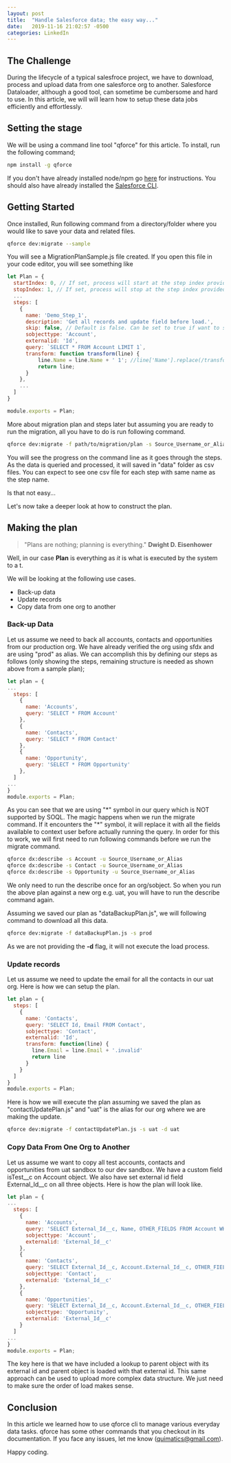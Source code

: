 ```yaml
---
layout: post
title:  "Handle Salesforce data; the easy way..."
date:   2019-11-16 21:02:57 -0500
categories: LinkedIn
---
```


## The Challenge

During the lifecycle of a typical salesfroce project, we have to download, process and upload data from one salesforce org to another. Salesforce Dataloader, although a good tool, can sometime be cumbersome and hard to use. In this article, we will will learn how to setup these data jobs efficiently and effortlessly.

## Setting the stage

We will be using a command line tool "qforce" for this article. To install, run the following command;

```bash
npm install -g qforce
```

If you don't have already installed node/npm go [here](https://www.npmjs.com/get-npm) for instructions. You should also have already installed the [Salesforce CLI](https://developer.salesforce.com/tools/sfdxcli).

## Getting Started

Once installed, Run following command from a directory/folder where you would like to save your data and related files.

```bash
qforce dev:migrate --sample
```

You will see a MigrationPlanSample.js file created. If you open this file in your code editor, you will see something like

```js
let Plan = {
  startIndex: 0, // If set, process will start at the step index provided.
  stopIndex: 1, // If set, process will stop at the step index provided.
  ...
  steps: [
    {
      name: 'Demo_Step_1',
      description: 'Get all records and update field before load.',
      skip: false, // Default is false. Can be set to true if want to skip on a step.
      sobjecttype: 'Account',
      externalid: 'Id',
      query: `SELECT * FROM Account LIMIT 1`,
      transform: function transform(line) {
          line.Name = line.Name + ' 1'; //line['Name'].replace(/transformed/gi, '').trim();
          return line;
      }
    },
    ...
  ]
}

module.exports = Plan;
```

More about migration plan and steps later but assuming you are ready to run the migration, all you have to do is run following command.

```bash
qforce dev:migrate -f path/to/migration/plan -s Source_Username_or_Alias -d destination_Username_or_Alias
```

You will see the progress on the command line as it goes through the steps. As the data is queried and processed, it will saved in "data" folder as csv files. You can expect to see one csv file for each step with same name as the step name.

Is that not easy...

Let's now take a deeper look at how to construct the plan.

## Making the plan

> "Plans are nothing; planning is everything." **Dwight D. Eisenhower**

Well, in our case **Plan** is everything as *it* is what is executed by the system to a t.

We will be looking at the following use cases.

- Back-up data
- Update records
- Copy data from one org to another

### Back-up Data

Let us assume we need to back all accounts, contacts and opportunities from our production org. We have already verified the org using sfdx and are using "prod" as alias. We can accomplish this by defining our steps as follows (only showing the steps, remaining structure is needed as shown above from a sample plan);

```js
let plan = {
...
  steps: [
    {
      name: 'Accounts',
      query: 'SELECT * FROM Account'
    },
    {
      name: 'Contacts',
      query: 'SELECT * FROM Contact'
    },
    {
      name: 'Opportunity',
      query: 'SELECT * FROM Opportunity'
    },
  ]
...
}
module.exports = Plan;
```

As you can see that we are using "\*" symbol in our query which is NOT supported by SOQL. The magic happens when we run the migrate command. If it encounters the "\*" symbol, it will replace it with all the fields available to context user before actually running the query. In order for this to work, we will first need to run following commands before we run the migrate command.

```bash
qforce dx:describe -s Account -u Source_Username_or_Alias
qforce dx:describe -s Contact -u Source_Username_or_Alias
qforce dx:describe -s Opportunity -u Source_Username_or_Alias
```

We only need to run the describe once for an org/sobject. So when you  run the above plan against a new org e.g. uat, you will have to run the describe command again.

Assuming we saved our plan as "dataBackupPlan.js", we will following command to download all this data.

```bash
qforce dev:migrate -f dataBackupPlan.js -s prod
```

As we are not providing the **-d** flag, it will not execute the load process. 

### Update records

Let us assume we need to update the email for all the contacts in our uat org. Here is how we can setup the plan.

```js
let plan = {
  steps: [
    {
      name: 'Contacts',
      query: 'SELECT Id, Email FROM Contact',
      sobjecttype: 'Contact',
      externalid: 'Id',
      transform: function(line) {
        line.Email = line.Email + '.invalid'
        return line
      }
    }
  ]
}
module.exports = Plan;
```

Here is how we will execute the plan assuming we saved the plan as "contactUpdatePlan.js" and "uat" is the alias for our org where we are making the update.

```bash
qforce dev:migrate -f contactUpdatePlan.js -s uat -d uat
```

### Copy Data From One Org to Another

Let us assume we want to copy all test accounts, contacts and opportunities from uat sandbox to our dev sandbox. We have a custom field isTest__c on Account object. We also have set external id field External_Id__c on all three objects. Here is how the plan will look like.

```js
let plan = {
...
  steps: [
    {
      name: 'Accounts',
      query: 'SELECT External_Id__c, Name, OTHER_FIELDS FROM Account WHERE isTest__c = true',
      sobjecttype: 'Account',
      externalid: 'External_Id__c'
    },
    {
      name: 'Contacts',
      query: 'SELECT External_Id__c, Account.External_Id__c, OTHER_FIELDS FROM Contact WHERE Account.isTest__c = true',
      sobjecttype: 'Contact',
      externalid: 'External_Id__c'
    },
    {
      name: 'Opportunities',
      query: 'SELECT External_Id__c, Account.External_Id__c, OTHER_FIELDS FROM Contact WHERE Account.isTest__c = true',
      sobjecttype: 'Opportunity',
      externalid: 'External_Id__c'
    }
  ]
...
}
module.exports = Plan;
```

The key here is that we have included a lookup to parent object with its external id and parent object is loaded with that external id. This same approach can be used to upload more complex data structure. We just need to make sure the order of load makes sense.

## Conclusion

In this article we learned how to use qforce cli to manage various everyday data tasks. qforce has some other commands that you checkout in its documentation. If you face any issues, let me know (quimatics@gmail.com).

Happy coding.
